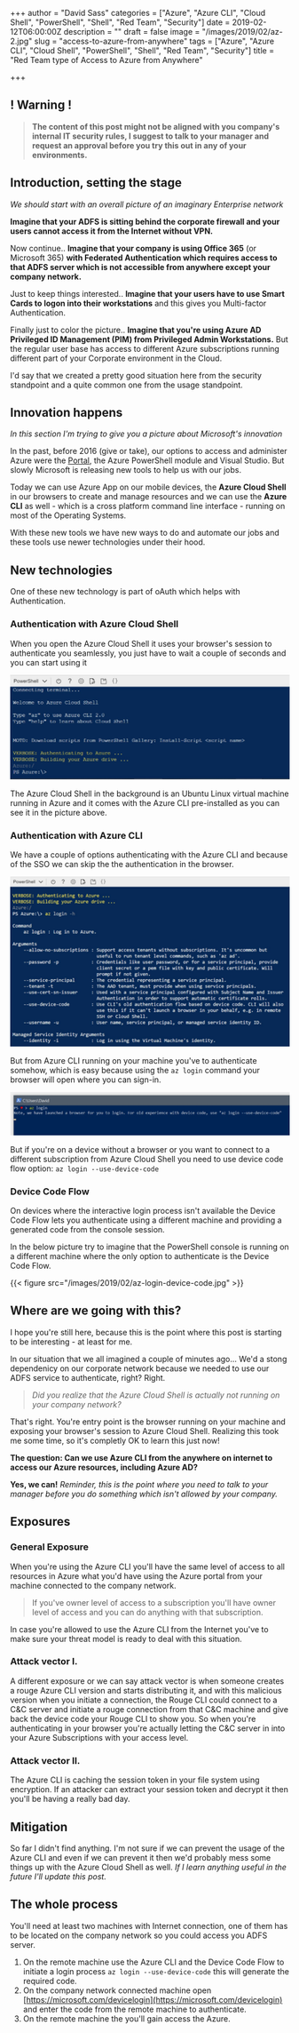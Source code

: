 +++
author = "David Sass"
categories = ["Azure", "Azure CLI", "Cloud Shell", "PowerShell", "Shell", "Red Team", "Security"]
date = 2019-02-12T06:00:00Z
description = ""
draft = false
image = "/images/2019/02/az-2.jpg"
slug = "access-to-azure-from-anywhere"
tags = ["Azure", "Azure CLI", "Cloud Shell", "PowerShell", "Shell", "Red Team", "Security"]
title = "Red Team type of Access to Azure from Anywhere"

+++


## ! Warning !
> **The content of this post might not be aligned with you company's internal IT security rules, I suggest to talk to your manager and request an approval before you try this out in any of your environments.**

## Introduction, setting the stage
*We should start with an overall picture of an imaginary Enterprise network*

**Imagine that your ADFS is sitting behind the corporate firewall and your users cannot access it from the Internet without VPN.**

Now continue.. **Imagine that your company is using Office 365** (or Microsoft 365) **with Federated Authentication which requires access to that ADFS server which is not accessible from anywhere except your company network.**

Just to keep things interested.. **Imagine that your users have to use Smart Cards to logon into their workstations** and this gives you Multi-factor Authentication.

Finally just to color the picture.. **Imagine that you're using Azure AD Privileged ID Management (PIM) from Privileged Admin Workstations.** But the regular user base has access to different Azure subscriptions running different part of your Corporate environment in the Cloud.

I'd say that we created a pretty good situation here from the security standpoint and a quite common one from the usage standpoint.

## Innovation happens
*In this section I'm trying to give you a picture about Microsoft's innovation*

In the past, before 2016 (give or take), our options to access and administer Azure were the [Portal](https://portal.azure.com), the Azure PowerShell module and Visual Studio. But slowly Microsoft is releasing new tools to help us with our jobs. 

Today we can use Azure App on our mobile devices, the **Azure Cloud Shell** in our browsers to create and manage resources and we can use the **Azure CLI** as well - which is a cross platform command line interface - running on most of the Operating Systems.

With these new tools we have new ways to do and automate our jobs and these tools use newer technologies under their hood.

## New technologies
One of these new technology is part of oAuth which helps with Authentication.

### Authentication with Azure Cloud Shell
When you open the Azure Cloud Shell it uses your browser's session to authenticate you seamlessly, you just have to wait a couple of seconds and you can start using it

![azure-cloud-shell.png-1](/content/images/2019/02/azure-cloud-shell.png-1.jpg)

The Azure Cloud Shell in the background is an Ubuntu Linux virtual machine running in Azure and it comes with the Azure CLI pre-installed as you can see it in the picture above. 

### Authentication with Azure CLI
We have a couple of options authenticating with the Azure CLI and because of the SSO we can skip the the authentication in the browser.

![az-login-h](/content/images/2019/02/az-login-h.jpg)

But from Azure CLI running on your machine you've to authenticate somehow, which is easy because using the `az login` command your browser will open where you can sign-in.

![az-login](/content/images/2019/02/az-login.jpg)

But if you're on a device without a browser or you want to connect to a different subscription from Azure Cloud Shell you need to use device code flow option:
`az login --use-device-code`

### Device Code Flow
On devices where the interactive login process isn't available the Device Code Flow lets you authenticate using a different machine and providing a generated code from the console session.

In the below picture try to imagine that the PowerShell console is running on a different machine where the only option to authenticate is the Device Code Flow.

{{< figure src="/images/2019/02/az-login-device-code.jpg" >}}

## Where are we going with this?
I hope you're still here, because this is the point where this post is starting to be interesting - at least for me.

In our situation that we all imagined a couple of minutes ago... We'd a stong dependenicy on our corporate network because we needed to use our ADFS service to authenticate, right? Right.

> *Did you realize that the Azure Cloud Shell is actually not running on your company network?* 

That's right. You're entry point is the browser running on your machine and exposing your browser's session to Azure Cloud Shell. Realizing this took me some time, so it's completly OK to learn this just now!

**The question: Can we use Azure CLI from the anywhere on internet to access our Azure resources, including Azure AD?**

**Yes, we can!** *Reminder, this is the point where you need to talk to your manager before you do something which isn't allowed by your company.*

## Exposures
### General Exposure
When you're using the Azure CLI you'll have the same level of access to all resources in Azure what you'd have using the Azure portal from your machine connected to the company network.
> If you've owner level of access to a subscription you'll have owner level of access and you can do anything with that subscription.

In case you're allowed to use the Azure CLI from the Internet you've to make sure your threat model is ready to deal with this situation.
### Attack vector I.
A different exposure or we can say attack vector is when someone creates a rouge Azure CLI version and starts distributing it, and with this malicious version when you initiate a connection, the Rouge CLI could connect to a C&C server and initiate a rouge connection from that C&C machine and give back the device code your Rouge CLI to show you. So when you're authenticating in your browser you're actually letting the C&C server in into your Azure Subscriptions with your access level.  
### Attack vector II.
The Azure CLI is caching the session token in your file system using encryption. If an attacker can extract your session token and decrypt it then you'll be having a really bad day.

## Mitigation
So far I didn't find anything. I'm not sure if we can prevent the usage of the Azure CLI and even if we can prevent it then we'd probably mess some things up with the Azure Cloud Shell as well.
*If I learn anything useful in the future I'll update this post.* 

## The whole process
You'll need at least two machines with Internet connection, one of them has to be located on the company network so you could access you ADFS server.
1. On the remote machine use the Azure CLI and the Device Code Flow to initiate a login process `az login --use-device-code` this will generate the required code.
2. On the company network connected machine open [https://microsoft.com/devicelogin](https://microsoft.com/devicelogin) and enter the code from the remote machine to authenticate.
3. On the remote machine the you'll gain access the Azure.



